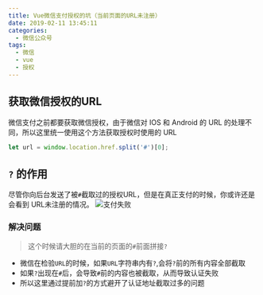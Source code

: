 ```yaml
---
title: Vue微信支付授权的坑（当前页面的URL未注册）
date: 2019-02-11 13:45:11
categories: 
  - 微信公众号
tags: 
  - 微信 
  - vue 
  - 授权
---
```


## 获取微信授权的URL
微信支付之前都要获取微信授权，由于微信对 IOS 和 Android 的 URL 的处理不同，所以这里统一使用这个方法获取授权时使用的 URL
```javascript
let url = window.location.href.split('#')[0];
```

## `?` 的作用
尽管你向后台发送了被`#`截取过的授权URL，但是在真正支付的时候，你或许还是会看到 URL未注册的情况。
![支付失败](url.png)

### 解决问题
> 这个时候请大胆的在当前的页面的`#`前面拼接`?`
- 微信在检验`URL`的时候，如果`URL`字符串内有`?`,会将`?`前的所有内容全部截取
- 如果`?`出现在`#`后，会导致`#`前的内容也被截取，从而导致认证失败
- 所以这里通过提前加`?`的方式避开了认证地址截取过多的问题



